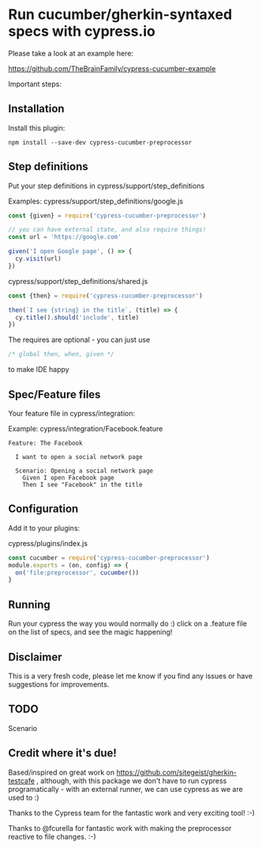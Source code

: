 # Run cucumber/gherkin-syntaxed specs with cypress.io

Please take a look at an example here:

https://github.com/TheBrainFamily/cypress-cucumber-example


Important steps:

## Installation
Install this plugin:

```shell
npm install --save-dev cypress-cucumber-preprocessor
```

## Step definitions

Put your step definitions in cypress/support/step_definitions

Examples:
cypress/support/step_definitions/google.js
```javascript
const {given} = require('cypress-cucumber-preprocessor')

// you can have external state, and also require things!
const url = 'https://google.com'

given('I open Google page', () => {
  cy.visit(url)
})
```

cypress/support/step_definitions/shared.js
```javascript
const {then} = require('cypress-cucumber-preprocessor')

then(`I see {string} in the title`, (title) => {
  cy.title().should('include', title)
})
```

The requires are optional - you can just use 
```javascript
/* global then, when, given */
```
to make IDE happy

## Spec/Feature files
Your feature file in cypress/integration:

Example: cypress/integration/Facebook.feature
```gherkin
Feature: The Facebook

  I want to open a social network page

  Scenario: Opening a social network page
    Given I open Facebook page
    Then I see "Facebook" in the title
```

## Configuration
Add it to your plugins:

cypress/plugins/index.js
```javascript
const cucumber = require('cypress-cucumber-preprocessor')
module.exports = (on, config) => {
  on('file:preprocessor', cucumber())
}
```

## Running

Run your cypress the way you would normally do :) click on a .feature file on the list of specs, and see the magic happening!

## Disclaimer

This is a very fresh code, please let me know if you find any issues or have suggestions for improvements.

## TODO

Scenario

## Credit where it's due!

Based/inspired on great work on https://github.com/sitegeist/gherkin-testcafe , although, with this package we don't have to run cypress programatically - with an external runner, we can use cypress as we are used to :) 

Thanks to the Cypress team for the fantastic work and very exciting tool! :-)

Thanks to @fcurella for fantastic work with making the preprocessor reactive to file changes. :-)
